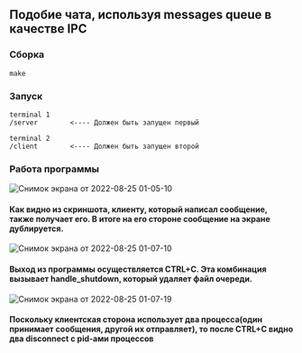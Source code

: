 ## Подобие чата, используя messages queue в качестве IPC

### Сборка
```
make
```

### Запуск
```
terminal 1
/server        <---- Должен быть запущен первый
```
```
terminal 2
/client        <---- Должен быть запущен второй
```

### Работа программы

![Снимок экрана от 2022-08-25 01-05-10](https://user-images.githubusercontent.com/60806892/186491580-737b08a6-e5f5-4531-b25b-4d36f66a9962.png)

#### Как видно из скриншота, клиенту, который написал сообщение, также получает его. В итоге на его стороне сообщение на экране дублируется.

![Снимок экрана от 2022-08-25 01-07-10](https://user-images.githubusercontent.com/60806892/186491802-fe502416-3141-44e0-9585-f26ad16f20cc.png)

#### Выход из программы осуществляется CTRL+C. Эта комбинация вызывает handle_shutdown, который удаляет файл очереди.

![Снимок экрана от 2022-08-25 01-07-19](https://user-images.githubusercontent.com/60806892/186492308-91695b4b-e36d-4267-96e9-e4a1da13f44e.png)

#### Поскольку клиентская сторона использует два процесса(один принимает сообщения, другой их отправляет), то после CTRL+C видно два disconnect с pid-ами процессов
